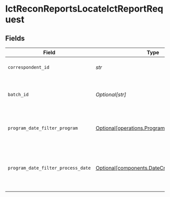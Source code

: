 # IctReconReportsLocateIctReportRequest


## Fields

| Field                                                                                                | Type                                                                                                 | Required                                                                                             | Description                                                                                          | Example                                                                                              |
| ---------------------------------------------------------------------------------------------------- | ---------------------------------------------------------------------------------------------------- | ---------------------------------------------------------------------------------------------------- | ---------------------------------------------------------------------------------------------------- | ---------------------------------------------------------------------------------------------------- |
| `correspondent_id`                                                                                   | *str*                                                                                                | :heavy_check_mark:                                                                                   | The correspondent id.                                                                                | 01H8MCDXH4HYJJAV921BDKCC83                                                                           |
| `batch_id`                                                                                           | *Optional[str]*                                                                                      | :heavy_minus_sign:                                                                                   | The id of the ICT batch for which to locate the report.                                              | 24114.108.2b2c1.001                                                                                  |
| `program_date_filter_program`                                                                        | [Optional[operations.ProgramDateFilterProgram]](../../models/operations/programdatefilterprogram.md) | :heavy_minus_sign:                                                                                   | The ICT program for which to locate the report.                                                      | BROKER_PARTNER                                                                                       |
| `program_date_filter_process_date`                                                                   | [Optional[components.DateCreate]](../../models/components/datecreate.md)                             | :heavy_minus_sign:                                                                                   | The process date for which to locate the report.                                                     | {<br/>"process_date": {<br/>"day": 30,<br/>"month": 9,<br/>"year": 2023<br/>}<br/>}                  |